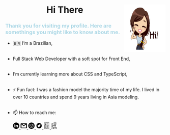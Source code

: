 
<h1 align= "center">Hi There <img align="right" width="130" height="150" src="26cd609483e5dd157bf4dbe279ad6fbe.gif"/></h1>
 
<h3 style="color:lightBlue">Thank you for visiting my profile. Here are somethings you might like to know about me.</h3>

- 🇧🇷 I’m a Brazilian,
  <br><br>
- Full Stack Web Developer with a soft spot for Front End,
  <br><br>
- I’m currently learning more about CSS and TypeScript,
  <br><br>
- ⚡ Fun fact: I was a fashion model the majority time of my life. I lived in over 10 countries and spend 9 years living in Asia modeling.
  <br><br>

- 📫 How to reach me:
  <br>
  <br>
  <a href= "https://www.linkedin.com/in/cha-alexander" target="_blank"><img  width="20" height="20" src="linkedin.png" alt="LinkedIn"/>
  </a>
  <a href= "mailto:charlennep@gmail.com" target="_blank"><img  width="20" height="20" src="gmail.png" alt="email"/>
  </a>
  <a href= "https://www.instagram.com/chaporangaba/" target="_blank"><img  width="20" height="20" src="instagram-sketched.png" alt="Instagram"/>
  </a>
  <a href= "https://twitter.com/chaporangaba" target="_blank"><img  width="20" height="20" src="twitter.png" alt="Twitter"/>
  </a>
  <a href= "assets/Cha Alexander Resume.pdf" target="_blank"><img  width="20" height="20" src="cv.png" alt="Resume"/>
  </a>
  <a href= "https://chaalexander.github.io/" target="_blank"><img  width="20" height="20" src="classroom.png" alt="Portfolio"/>
  </a>
